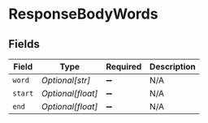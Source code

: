 # ResponseBodyWords


## Fields

| Field              | Type               | Required           | Description        |
| ------------------ | ------------------ | ------------------ | ------------------ |
| `word`             | *Optional[str]*    | :heavy_minus_sign: | N/A                |
| `start`            | *Optional[float]*  | :heavy_minus_sign: | N/A                |
| `end`              | *Optional[float]*  | :heavy_minus_sign: | N/A                |
